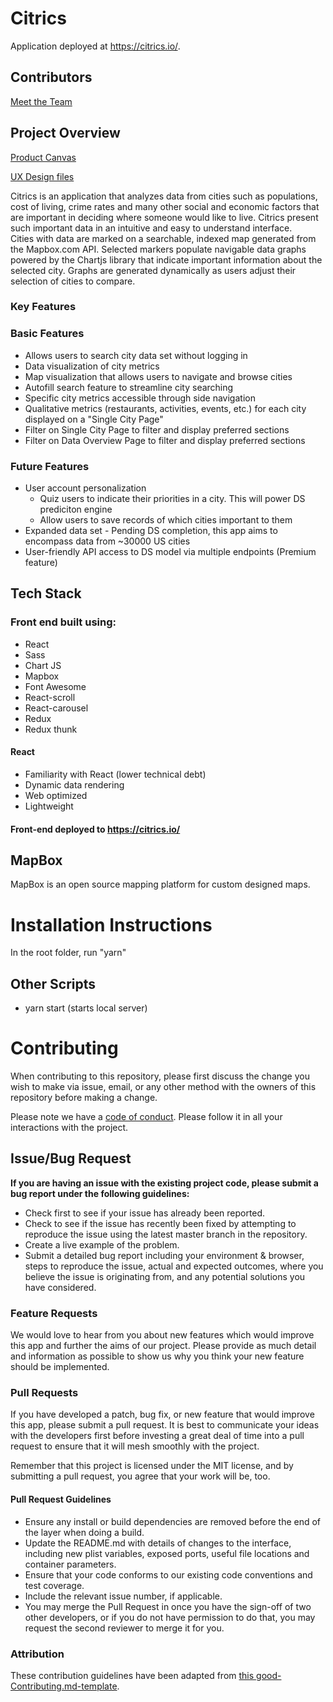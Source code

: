 # Citrics

Application deployed at https://citrics.io/.

## Contributors
[Meet the Team](https://citrics.io/meet-the-team)

## Project Overview

[Product Canvas](https://www.notion.so/City-Data-Comparison-bc94a2f56b05482e9c42a12748a0ed0a)

[UX Design files](https://www.figma.com/file/nPnVfqPCoitykxcuf8obvH/City-Data-Comparison%3A-Analysis%2C-Dariush-%26-Eddy)

Citrics is an application that analyzes data from cities such as populations, cost of living, crime rates and many other social and economic factors that are important in deciding where someone would like to live. Citrics present such important data in an intuitive and easy to understand interface.
<br>
Cities with data are marked on a searchable, indexed map generated from the Mapbox.com API. Selected markers populate navigable data graphs powered by the Chartjs library that indicate important information about the selected city. Graphs are generated dynamically as users adjust their selection of cities to compare.

### Key Features

### Basic Features
- Allows users to search city data set without logging in
- Data visualization of city metrics 
- Map visualization that allows users to navigate and browse cities 
- Autofill search feature to streamline city searching 
- Specific city metrics accessible through side navigation
- Qualitative metrics (restaurants, activities, events, etc.) for each city displayed on a "Single City Page"
- Filter on Single City Page to filter and display preferred sections
- Filter on Data Overview Page to filter and display preferred sections

### Future Features
- User account personalization 
    - Quiz users to indicate their priorities in a city. This will power DS prediciton engine
    - Allow users to save records of which cities important to them
- Expanded data set - Pending DS completion, this app aims to encompass data from ~30000 US cities
- User-friendly API access to DS model via multiple endpoints (Premium feature)

## Tech Stack

### Front end built using:
- React 
- Sass
- Chart JS
- Mapbox
- Font Awesome
- React-scroll
- React-carousel
- Redux
- Redux thunk

#### React

- Familiarity with React (lower technical debt)
- Dynamic data rendering
- Web optimized 
- Lightweight 

#### Front-end deployed to https://citrics.io/

## MapBox

MapBox is an open source mapping platform for custom designed maps. 

<!-- # 3️⃣ Environment Variables

In order for the app to function correctly, the user must set up their own environment variables. There should be a .env file containing the following:

🚫These are just examples, replace them with the specifics for your app

    *  REACT_APP_apiKey - this is your Google API key, which can be generated in the Google Cloud Console
    *  REACT_APP_authDomain - when you set up your Firebase project, this information will be in the dashboard
    *  REACT_APP_databaseURL - in the Firebase dashboard
    *  REACT_APP_projectID - in the Firebase dashboard
    *  REACT_APP_storageBucket - in the Firebase dashboard
    *  REACT_APP_messagingSenderId - in the Firebase dashboard
    *  REACT_APP_stripe_API - this is your public Stripe API key, generated in the Stripe dashboard
    *  REACT_APP_backendURL - optional for your local development server
    *  REACT_APP_clientid - this is the Stripe_connect clientID, generated in Stripe_connect settings
    *  REACT_APP_stripe_plan - this is the ID for a second Stripe subscription plan, generated under Stripe products -->

<!-- # 5️⃣ Content Licenses

🚫For all content - images, icons, etc, use this table to document permission of use. Remove the two placeholders and add you content to this table

| Image Filename | Source / Creator | License                                                                      |
| -------------- | ---------------- | ---------------------------------------------------------------------------- |
| doodles.png    | Nicole Bennett   | [Creative Commons](https://www.toptal.com/designers/subtlepatterns/doodles/) |
| rings.svg      | Sam Herbert      | [MIT](https://github.com/SamHerbert/SVG-Loaders)                             | -->

<!-- # 4️⃣ Testing

🚫Document what you used for testing and why -->

# Installation Instructions

In the root folder, run "yarn"

## Other Scripts

- yarn start (starts local server)

# Contributing

When contributing to this repository, please first discuss the change you wish to make via issue, email, or any other method with the owners of this repository before making a change.

Please note we have a [code of conduct](./CODE_OF_CONDUCT.md). Please follow it in all your interactions with the project.

## Issue/Bug Request
   
 **If you are having an issue with the existing project code, please submit a bug report under the following guidelines:**
 - Check first to see if your issue has already been reported.
 - Check to see if the issue has recently been fixed by attempting to reproduce the issue using the latest master branch in the repository.
 - Create a live example of the problem.
 - Submit a detailed bug report including your environment & browser, steps to reproduce the issue, actual and expected outcomes,  where you believe the issue is originating from, and any potential solutions you have considered.

### Feature Requests

We would love to hear from you about new features which would improve this app and further the aims of our project. Please provide as much detail and information as possible to show us why you think your new feature should be implemented.

### Pull Requests

If you have developed a patch, bug fix, or new feature that would improve this app, please submit a pull request. It is best to communicate your ideas with the developers first before investing a great deal of time into a pull request to ensure that it will mesh smoothly with the project.

Remember that this project is licensed under the MIT license, and by submitting a pull request, you agree that your work will be, too.

#### Pull Request Guidelines

- Ensure any install or build dependencies are removed before the end of the layer when doing a build.
- Update the README.md with details of changes to the interface, including new plist variables, exposed ports, useful file locations and container parameters.
- Ensure that your code conforms to our existing code conventions and test coverage.
- Include the relevant issue number, if applicable.
- You may merge the Pull Request in once you have the sign-off of two other developers, or if you do not have permission to do that, you may request the second reviewer to merge it for you.

### Attribution

These contribution guidelines have been adapted from [this good-Contributing.md-template](https://gist.github.com/PurpleBooth/b24679402957c63ec426).
<!-- 
## Documentation
